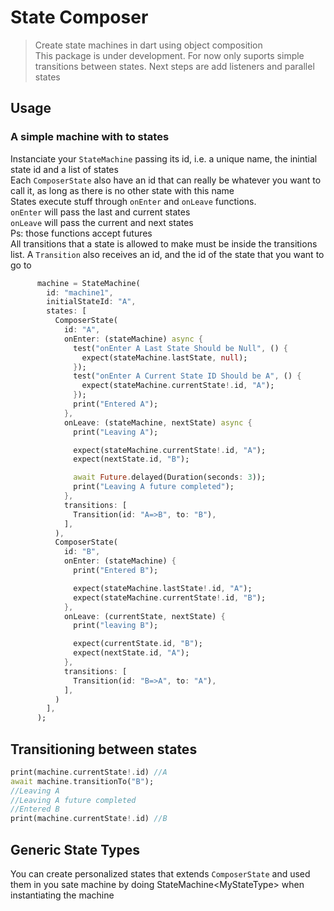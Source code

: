 # State Composer
>Create state machines in dart using object composition <br>
>This package is under development. For now only suports simple transitions between states. Next steps are add listeners and parallel states

## Usage
### A simple machine with to states
Instanciate your `StateMachine` passing its id, i.e. a unique name, the inintial state id and a list of states <br>
Each `ComposerState` also have an id that can really be whatever you want to call it, as long as there is no other state with this name <br>
States execute stuff through `onEnter` and `onLeave` functions. <br>
`onEnter` will pass the last and current states <br>
`onLeave` will pass the current and next states <br>
Ps: those functions accept futures<br>
All transitions that a state is allowed to make must be inside the transitions list. A `Transition` also receives an id, 
and the id of the state that you want to go to
``` dart
      machine = StateMachine(
        id: "machine1",
        initialStateId: "A",
        states: [
          ComposerState(
            id: "A",
            onEnter: (stateMachine) async {
              test("onEnter A Last State Should be Null", () {
                expect(stateMachine.lastState, null);
              });
              test("onEnter A Current State ID Should be A", () {
                expect(stateMachine.currentState!.id, "A");
              });
              print("Entered A");
            },
            onLeave: (stateMachine, nextState) async {
              print("Leaving A");

              expect(stateMachine.currentState!.id, "A");
              expect(nextState.id, "B");

              await Future.delayed(Duration(seconds: 3));
              print("Leaving A future completed");
            },
            transitions: [
              Transition(id: "A=>B", to: "B"),
            ],
          ),
          ComposerState(
            id: "B",
            onEnter: (stateMachine) {
              print("Entered B");

              expect(stateMachine.lastState!.id, "A");
              expect(stateMachine.currentState!.id, "B");
            },
            onLeave: (currentState, nextState) {
              print("leaving B");

              expect(currentState.id, "B");
              expect(nextState.id, "A");
            },
            transitions: [
              Transition(id: "B=>A", to: "A"),
            ],
          )
        ],
      );
```
## Transitioning between states
```dart
print(machine.currentState!.id) //A
await machine.transitionTo("B");
//Leaving A
//Leaving A future completed
//Entered B
print(machine.currentState!.id) //B
```
## Generic State Types
You can create personalized states that extends `ComposerState` and used them
in you sate machine by doing StateMachine\<MyStateType> when instantiating the machine 
